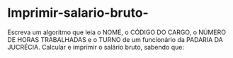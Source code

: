 # Imprimir-salario-bruto-
Escreva um algoritmo que leia o NOME, o CÓDIGO DO CARGO, o NÚMERO DE HORAS TRABALHADAS e o TURNO de um funcionário da PADARIA DA JUCRÉCIA. Calcular e imprimir o salário bruto, sabendo que:
